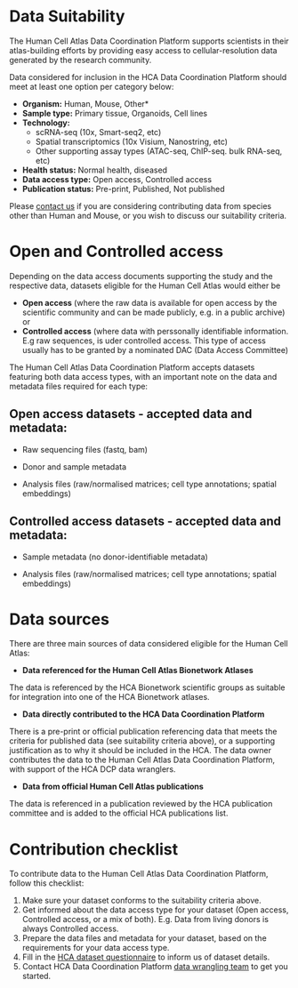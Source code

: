 # Data Suitability
The Human Cell Atlas Data Coordination Platform supports scientists in their atlas-building efforts by providing easy access to cellular-resolution data generated by the research community.

Data considered for inclusion in the HCA Data Coordination Platform should meet at least one option per category below:

* **Organism:** Human, Mouse, Other*
* **Sample type:** Primary tissue, Organoids, Cell lines
* **Technology:**
    * scRNA-seq (10x, Smart-seq2, etc)
    * Spatial transcriptomics (10x Visium, Nanostring, etc)
    * Other supporting assay types (ATAC-seq, ChIP-seq. bulk RNA-seq, etc)
* **Health status:** Normal health, diseased
* **Data access type:** Open access, Controlled access
* **Publication status:** Pre-print, Published, Not published

Please [contact us](mailto:wrangler-team@data.humancellatlas.org?subject=Non%20Human%20Contribution%20to%20Human%20Cell%20Atlas) if you are considering contributing data from species other than Human and Mouse, or you wish to discuss our suitability criteria.

# Open and Controlled access

Depending on the data access documents supporting the study and the respective data, datasets eligible for the Human Cell Atlas would either be

* **Open access** (where the raw data is available for open access by the scientific community and can be made publicly, e.g. in a public archive)
or
* **Controlled access** (where  data with perssonally identifiable information. E.g raw sequences, is uder controlled access. This type of access usually has to be granted by a nominated DAC (Data Access Committee)

The Human Cell Atlas Data Coordination Platform accepts datasets featuring both data access types, with an important note on the data and metadata files required for each type:

## Open access datasets - accepted data and metadata:

* Raw sequencing files (fastq, bam)

* Donor and sample metadata

* Analysis files (raw/normalised matrices; cell type annotations; spatial embeddings)


## Controlled access datasets - accepted data and metadata:

* Sample metadata (no donor-identifiable metadata)

* Analysis files (raw/normalised matrices; cell type annotations; spatial embeddings)

# Data sources

There are three main sources of data considered eligible for the Human Cell Atlas:

* **Data referenced for the Human Cell Atlas Bionetwork Atlases**

The data is referenced by the HCA Bionetwork scientific groups as suitable for integration into one of the HCA Bionetwork atlases.

* **Data directly contributed to the HCA Data Coordination Platform**

There is a pre-print or official publication referencing data that meets the criteria for published data (see suitability criteria above), or a supporting justification as to why it should be included in the HCA.
The data owner contributes the data to the Human Cell Atlas Data Coordination Platform, with support of the HCA DCP data wranglers.

* **Data from official Human Cell Atlas publications**

The data is referenced in a publication reviewed by the HCA publication committee and is added to the official HCA publications list.

# Contribution checklist

To contribute data to the Human Cell Atlas Data Coordination Platform, follow this checklist:

1. Make sure your dataset conforms to the suitability criteria above.
2. Get informed about the data access type for your dataset (Open access, Controlled access, or a mix of both).  E.g. Data from living donors is always Controlled access.
3. Prepare the data files and metadata for your dataset, based on the requirements for your data access type.
4. Fill in the [HCA dataset questionnaire](https://docs.google.com/forms/d/e/1FAIpQLSdjPk2Z6xYozds53ycvXo57PvFsyqOF6XMpSWCVNTpQYalZzQ/viewform) to inform us of dataset details.
5. Contact HCA Data Coordination Platform [data wrangling team](mailto:wrangler-team@data.humancellatlas.org?subject=get%20started%20with%20data%20contribution) to get you started.



